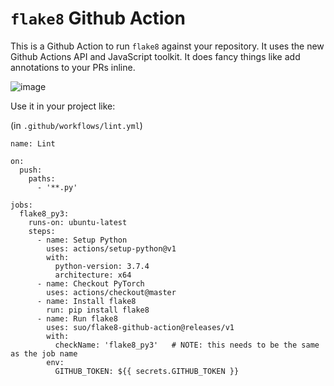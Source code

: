 # `flake8` Github Action

This is a Github Action to run `flake8` against your repository. It uses the new Github Actions API and JavaScript toolkit. It does fancy things like add annotations to your PRs inline.

![image](docs/image.png)

Use it in your project like:

(in `.github/workflows/lint.yml`)
```
name: Lint

on:
  push:
    paths:
      - '**.py'

jobs:
  flake8_py3:
    runs-on: ubuntu-latest
    steps:
      - name: Setup Python
        uses: actions/setup-python@v1
        with:
          python-version: 3.7.4
          architecture: x64
      - name: Checkout PyTorch
        uses: actions/checkout@master
      - name: Install flake8
        run: pip install flake8
      - name: Run flake8
        uses: suo/flake8-github-action@releases/v1
        with:
          checkName: 'flake8_py3'   # NOTE: this needs to be the same as the job name
        env:
          GITHUB_TOKEN: ${{ secrets.GITHUB_TOKEN }}
```
